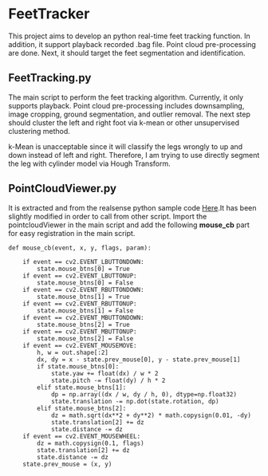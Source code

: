 # FeetTracker
This project aims to develop an python real-time feet tracking function. In addition, it support playback recorded .bag file.
Point cloud pre-processing are done. Next, it should target the feet segmentation and identification.

## FeetTracking.py
The main script to perform the feet tracking algorithm. Currently, it only supports playback.
Point cloud pre-processing includes downsampling, image cropping, ground segmentation, and outlier removal.
The next step should cluster the left and right foot via k-mean or other unsupervised clustering method.

k-Mean is unacceptable since it will classify the legs wrongly to up and down instead of left and right. Therefore, I am trying to use directly segment the leg with cylinder model via Hough Transform.

## PointCloudViewer.py
It is extracted and from the realsense python sample code [Here](https://github.com/IntelRealSense/librealsense/blob/master/wrappers/python/examples/opencv_pointcloud_viewer.py).It has been slightly modified in order to call from other script. Import the pointcloudViewer in the main script and add the following **mouse_cb** part for easy registration in the main script.
```
def mouse_cb(event, x, y, flags, param):

    if event == cv2.EVENT_LBUTTONDOWN:
        state.mouse_btns[0] = True
    if event == cv2.EVENT_LBUTTONUP:
        state.mouse_btns[0] = False
    if event == cv2.EVENT_RBUTTONDOWN:
        state.mouse_btns[1] = True
    if event == cv2.EVENT_RBUTTONUP:
        state.mouse_btns[1] = False
    if event == cv2.EVENT_MBUTTONDOWN:
        state.mouse_btns[2] = True
    if event == cv2.EVENT_MBUTTONUP:
        state.mouse_btns[2] = False
    if event == cv2.EVENT_MOUSEMOVE:
        h, w = out.shape[:2]
        dx, dy = x - state.prev_mouse[0], y - state.prev_mouse[1]
        if state.mouse_btns[0]:
            state.yaw += float(dx) / w * 2
            state.pitch -= float(dy) / h * 2
        elif state.mouse_btns[1]:
            dp = np.array((dx / w, dy / h, 0), dtype=np.float32)
            state.translation -= np.dot(state.rotation, dp)
        elif state.mouse_btns[2]:
            dz = math.sqrt(dx**2 + dy**2) * math.copysign(0.01, -dy)
            state.translation[2] += dz
            state.distance -= dz
    if event == cv2.EVENT_MOUSEWHEEL:
        dz = math.copysign(0.1, flags)
        state.translation[2] += dz
        state.distance -= dz
    state.prev_mouse = (x, y)
```
